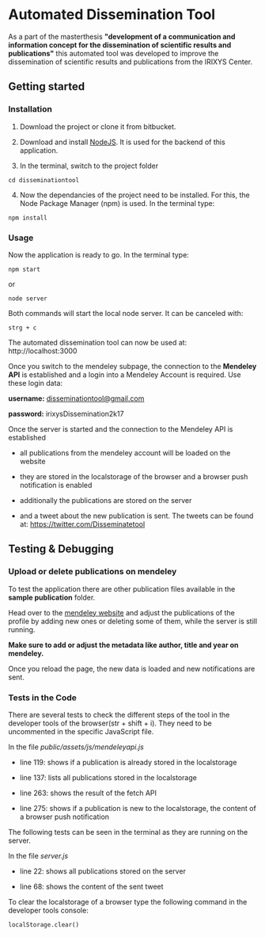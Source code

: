 # Automated Dissemination Tool
As a part of the masterthesis **"development of a communication and information concept for the dissemination of scientific results and publications"** this automated tool was developed to improve the dissemination of scientific results and publications from the IRIXYS Center.

## Getting started

### Installation

1. Download the project or clone it from bitbucket.

2. Download and install [NodeJS](https://nodejs.org/en/download/). It is used for the backend of this application.

3. In the terminal, switch to the project folder
```
cd disseminationtool
```


4. Now the dependancies of the project need to be installed. For this, the Node Package Manager (npm) is used. In the terminal type:
```
npm install
```

### Usage
Now the application is ready to go. In the terminal type:
```
npm start
```
or
```
node server
```

Both commands will start the local node server. It can be canceled with:
```
strg + c
```

The automated dissemination tool can now be used at: http://localhost:3000

Once you switch to the mendeley subpage, the connection to the **Mendeley API** is established and a login into a Mendeley Account is required. Use these login data:

**username:** disseminationtool@gmail.com

**password:** irixysDissemination2k17

Once the server is started and the connection to the Mendeley API is established

* all publications from the mendeley account will be loaded on the website

* they are stored in the localstorage of the browser and a browser push notification is enabled

* additionally the publications are stored on the server

* and a tweet about the new publication is sent. The tweets can be found at: https://twitter.com/Disseminatetool

## Testing & Debugging

### Upload or delete publications on mendeley

To test the application there are other publication files available in the **sample publication** folder.

Head over to the [mendeley website](https://www.mendeley.com/profiles/dissemination-tool/) and adjust the publications of the profile by adding new ones or deleting some of them, while the server is still running.

**Make sure to add or adjust the metadata like author, title and year on mendeley.**

Once you reload the page, the new data is loaded and new notifications are sent.

### Tests in the Code

There are several tests to check the different steps of the tool in the developer tools of the browser(str + shift + i). They need to be uncommented in the specific JavaScript file.

In the file _public/assets/js/mendeleyapi.js_

* line 119: shows if a publication is already stored in the localstorage

* line 137: lists all publications stored in the localstorage

* line 263: shows the result of the fetch API

* line 275: shows if a publication is new to the localstorage, the content of a browser push notification

The following tests can be seen in the terminal as they are running on the server.

In the file _server.js_

* line 22: shows all publications stored on the server

* line 68: shows the content of the sent tweet


To clear the localstorage of a browser type the following command in the developer tools console:
```
localStorage.clear()
```
